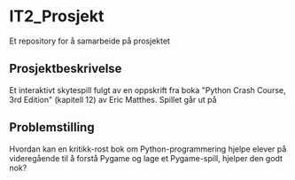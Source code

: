 # IT2_Prosjekt
Et repository for å samarbeide på prosjektet

## Prosjektbeskrivelse
Et interaktivt skytespill fulgt av en oppskrift fra boka "Python Crash Course, 3rd Edition" (kapitell 12) av Eric Matthes. Spillet går ut på 

## Problemstilling
Hvordan kan en kritikk-rost bok om Python-programmering hjelpe elever på videregående til å forstå Pygame og lage et Pygame-spill, hjelper den godt nok?